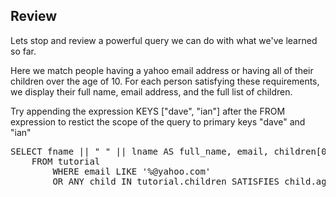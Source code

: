 ## Review

Lets stop and review a powerful query we can do with what we've learned so far.

Here we match people having a yahoo email address or having all of their children over the age of 10.  For each person satisfying these requirements, we display their full name, email address, and the full list of children.

Try appending the expression KEYS ["dave", "ian"] after the FROM expression to restict the scope of the query to primary keys "dave" and "ian"

<pre id="example">
SELECT fname || " " || lname AS full_name, email, children[0:2] AS offsprings
    FROM tutorial 
        WHERE email LIKE '%@yahoo.com' 
        OR ANY child IN tutorial.children SATISFIES child.age > 10 END
</pre>

